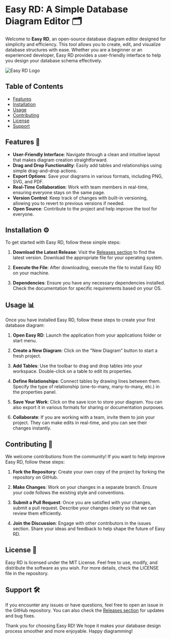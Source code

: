 # Easy RD: A Simple Database Diagram Editor 🗂️

Welcome to **Easy RD**, an open-source database diagram editor designed for simplicity and efficiency. This tool allows you to create, edit, and visualize database structures with ease. Whether you are a beginner or an experienced developer, Easy RD provides a user-friendly interface to help you design your database schema effectively.

![Easy RD Logo](https://img.shields.io/badge/Easy%20RD-Database%20Diagram%20Editor-blue.svg)

## Table of Contents

- [Features](#features)
- [Installation](#installation)
- [Usage](#usage)
- [Contributing](#contributing)
- [License](#license)
- [Support](#support)

## Features 🌟

- **User-Friendly Interface**: Navigate through a clean and intuitive layout that makes diagram creation straightforward.
- **Drag and Drop Functionality**: Easily add tables and relationships using simple drag-and-drop actions.
- **Export Options**: Save your diagrams in various formats, including PNG, SVG, and PDF.
- **Real-Time Collaboration**: Work with team members in real-time, ensuring everyone stays on the same page.
- **Version Control**: Keep track of changes with built-in versioning, allowing you to revert to previous versions if needed.
- **Open Source**: Contribute to the project and help improve the tool for everyone.

## Installation ⚙️

To get started with Easy RD, follow these simple steps:

1. **Download the Latest Release**: Visit the [Releases section](https://github.com/janikiram/easy-rd/releases) to find the latest version. Download the appropriate file for your operating system.
   
2. **Execute the File**: After downloading, execute the file to install Easy RD on your machine.

3. **Dependencies**: Ensure you have any necessary dependencies installed. Check the documentation for specific requirements based on your OS.

## Usage 📊

Once you have installed Easy RD, follow these steps to create your first database diagram:

1. **Open Easy RD**: Launch the application from your applications folder or start menu.

2. **Create a New Diagram**: Click on the "New Diagram" button to start a fresh project.

3. **Add Tables**: Use the toolbar to drag and drop tables into your workspace. Double-click on a table to edit its properties.

4. **Define Relationships**: Connect tables by drawing lines between them. Specify the type of relationship (one-to-many, many-to-many, etc.) in the properties panel.

5. **Save Your Work**: Click on the save icon to store your diagram. You can also export it in various formats for sharing or documentation purposes.

6. **Collaborate**: If you are working with a team, invite them to join your project. They can make edits in real-time, and you can see their changes instantly.

## Contributing 🤝

We welcome contributions from the community! If you want to help improve Easy RD, follow these steps:

1. **Fork the Repository**: Create your own copy of the project by forking the repository on GitHub.

2. **Make Changes**: Work on your changes in a separate branch. Ensure your code follows the existing style and conventions.

3. **Submit a Pull Request**: Once you are satisfied with your changes, submit a pull request. Describe your changes clearly so that we can review them efficiently.

4. **Join the Discussion**: Engage with other contributors in the issues section. Share your ideas and feedback to help shape the future of Easy RD.

## License 📜

Easy RD is licensed under the MIT License. Feel free to use, modify, and distribute the software as you wish. For more details, check the LICENSE file in the repository.

## Support 🛠️

If you encounter any issues or have questions, feel free to open an issue in the GitHub repository. You can also check the [Releases section](https://github.com/janikiram/easy-rd/releases) for updates and bug fixes.

Thank you for choosing Easy RD! We hope it makes your database design process smoother and more enjoyable. Happy diagramming!